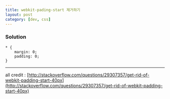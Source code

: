 ```yaml
---
title: webkit-pading-start 제거하기
layout: post
category: [dev, css]
--- 
```


### Solution 

    * {
        margin: 0;
        padding: 0;
    }

---

all credit : [http://stackoverflow.com/questions/29307357/get-rid-of-webkit-padding-start-40px](http://stackoverflow.com/questions/29307357/get-rid-of-webkit-padding-start-40px)